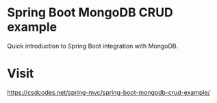 # Spring Boot MongoDB CRUD example
Quick introduction to Spring Boot integration with MongoDB. 
# Visit
https://csdcodes.net/spring-mvc/spring-boot-mongodb-crud-example/
